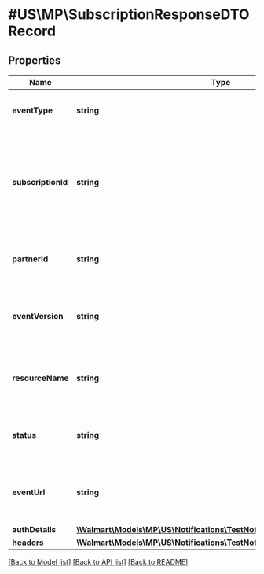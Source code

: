 # #US\MP\SubscriptionResponseDTORecord

## Properties

Name | Type | Description | Notes
------------ | ------------- | ------------- | -------------
**eventType** | **string** | Event for which the subscription is created | [optional]
**subscriptionId** | **string** | Unique ID for the subscription that can be used for fetching details, editing or deleting the subscription | [optional]
**partnerId** | **string** | Partner ID of the seller who created the subscription | [optional]
**eventVersion** | **string** | Version of the event type for which the subscription is created | [optional]
**resourceName** | **string** | Delegated access scope that event type is mapped to. | [optional]
**status** | **string** | ACTIVE or INACTIVE status of the subscription | [optional]
**eventUrl** | **string** | Destination URL where notification will be received by seller | [optional]
**authDetails** | [**\Walmart\Models\MP\US\Notifications\TestNotificationRequestAuthDetails**](TestNotificationRequestAuthDetails.md) |  | [optional]
**headers** | [**\Walmart\Models\MP\US\Notifications\TestNotificationRequestHeaders**](TestNotificationRequestHeaders.md) |  | [optional]


[[Back to Model list]](../) [[Back to API list]](../../Api/US/MP) [[Back to README]](../../README.md)
